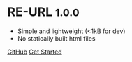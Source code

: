 # RE-URL <small>1.0.0</small>

* Simple and lightweight (<1kB for dev)
* No statically built html files

[GitHub](https://github.com/ailewl/reURL/)
[Get Started](#%E5%BF%AB%E9%80%9F%E5%BC%80%E5%A7%8B)